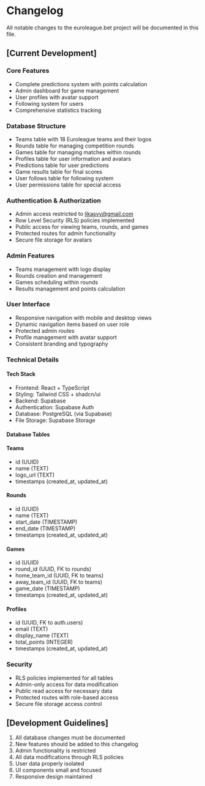 # Changelog

All notable changes to the euroleague.bet project will be documented in this file.

## [Current Development]

### Core Features
- Complete predictions system with points calculation
- Admin dashboard for game management
- User profiles with avatar support
- Following system for users
- Comprehensive statistics tracking

### Database Structure
- Teams table with 18 Euroleague teams and their logos
- Rounds table for managing competition rounds
- Games table for managing matches within rounds
- Profiles table for user information and avatars
- Predictions table for user predictions
- Game results table for final scores
- User follows table for following system
- User permissions table for special access

### Authentication & Authorization
- Admin access restricted to likasvy@gmail.com
- Row Level Security (RLS) policies implemented
- Public access for viewing teams, rounds, and games
- Protected routes for admin functionality
- Secure file storage for avatars

### Admin Features
- Teams management with logo display
- Rounds creation and management
- Games scheduling within rounds
- Results management and points calculation

### User Interface
- Responsive navigation with mobile and desktop views
- Dynamic navigation items based on user role
- Protected admin routes
- Profile management with avatar support
- Consistent branding and typography

### Technical Details

#### Tech Stack
- Frontend: React + TypeScript
- Styling: Tailwind CSS + shadcn/ui
- Backend: Supabase
- Authentication: Supabase Auth
- Database: PostgreSQL (via Supabase)
- File Storage: Supabase Storage

#### Database Tables

#### Teams
- id (UUID)
- name (TEXT)
- logo_url (TEXT)
- timestamps (created_at, updated_at)

#### Rounds
- id (UUID)
- name (TEXT)
- start_date (TIMESTAMP)
- end_date (TIMESTAMP)
- timestamps (created_at, updated_at)

#### Games
- id (UUID)
- round_id (UUID, FK to rounds)
- home_team_id (UUID, FK to teams)
- away_team_id (UUID, FK to teams)
- game_date (TIMESTAMP)
- timestamps (created_at, updated_at)

#### Profiles
- id (UUID, FK to auth.users)
- email (TEXT)
- display_name (TEXT)
- total_points (INTEGER)
- timestamps (created_at, updated_at)

### Security
- RLS policies implemented for all tables
- Admin-only access for data modification
- Public read access for necessary data
- Protected routes with role-based access
- Secure file storage access control

## [Development Guidelines]
1. All database changes must be documented
2. New features should be added to this changelog
3. Admin functionality is restricted
4. All data modifications through RLS policies
5. User data properly isolated
6. UI components small and focused
7. Responsive design maintained
